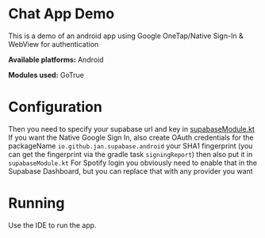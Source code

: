 # Chat App Demo

This is a demo of an android app using Google OneTap/Native Sign-In & WebView for authentication

**Available platforms:** Android

**Modules used:** GoTrue


# Configuration

Then you need to specify your supabase url and key in [supabaseModule.kt](https://github.com/supabase-community/supabase-kt/blob/master/demos/chat-demo-mpp/common/src/commonMain/kotlin/io/github/jan/supabase/common/di/supabaseModule.kt)
If you want the Native Google Sign In, also create OAuth credentials for the packageName `io.github.jan.supabase.android` your SHA1 fingerprint (you can get the fingerprint via the gradle task `signingReport`)
then also put it in `supabaseModule.kt`
For Spotify login you obviously need to enable that in the Supabase Dashboard, but you can replace that with any provider you want

# Running

Use the IDE to run the app.
